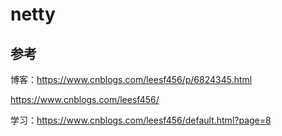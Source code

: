 # netty
## 参考
博客：https://www.cnblogs.com/leesf456/p/6824345.html


https://www.cnblogs.com/leesf456/


学习：https://www.cnblogs.com/leesf456/default.html?page=8









